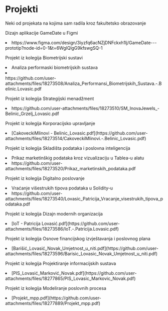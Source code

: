 # Projekti
Neki od projekata na kojima sam radila kroz fakultetsko obrazovanje<br/>

Dizajn aplikacije GameDate u Figmi <br/>
<li>https://www.figma.com/design/3iyzfq6acNZjDNFckxh1lj/GameDate---prototip?node-id=0-1&t=6WglQlgG9kfswgSQ-1

Projekt iz kolegija Biometrijski sustavi<br/>
<li>Analiza performaski biometrijskih sustava
<li></li>https://github.com/user-attachments/files/18273508/Analiza_Performansi_Biometrijskih_Sustava.-.Belinic.Lovasic.pdf

Projekt iz kolegija Strategijski menadžment<br/>
<li>https://github.com/user-attachments/files/18273510/SM_InovaJewels_-Belinic_Grzelj_Lovasic.pdf

Projekt iz kolegija Korporacijsko upravljanje<br/>
<li>[CakoveckiMlinovi - Belinic_Lovasic.pdf](https://github.com/user-attachments/files/18273514/CakoveckiMlinovi.-.Belinic_Lovasic.pdf)

Projekt iz kolegija Skladišta podataka i poslovna inteligencija<br/>
<li>Prikaz marketinškig podataka kroz vizualizaciju u Tablea-u alatu
<li>https://github.com/user-attachments/files/18273520/Prikaz_marketinskih_podataka.pdf

Projekt iz kolegija Digitalno poslovanje<br/>
<li>Vraćanje višestrukih tipova podataka u Solidity-u
<li>https://github.com/user-attachments/files/18273540/Lovasic_Patricija_Vracanje_visestrukih_tipova_podataka.pdf

Projekt iz kolegija Dizajn modernih organizacija<br/>
<li>[IoT - Patricija Lovasić.pdf](https://github.com/user-attachments/files/18273586/IoT.-.Patricija.Lovasic.pdf)

Projekt iz kolegija Osnove financijskog izvještavanja i poslovnog plana<br/>
<li>[Barišić_Lovasić_Novak_Umjetnost_u_niti.pdf](https://github.com/user-attachments/files/18273596/Barisic_Lovasic_Novak_Umjetnost_u_niti.pdf)

Projekt iz kolegija Projektiranje informacijskih sustava<br/>
<li>[PIS_Lovasić_Marković_Novak.pdf](https://github.com/user-attachments/files/18277865/PIS_Lovasic_Markovic_Novak.pdf)

Projekt iz kolegija Modeliranje poslovnih procesa <br/>
<li>[Projekt_mpp.pdf](https://github.com/user-attachments/files/18277889/Projekt_mpp.pdf)




